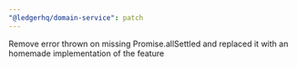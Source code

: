 ```yaml
---
"@ledgerhq/domain-service": patch
---
```


Remove error thrown on missing Promise.allSettled and replaced it with an homemade implementation of the feature
